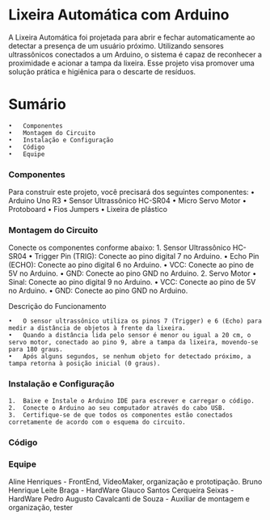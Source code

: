 # Lixeira Automática com Arduino

A Lixeira Automática foi projetada para abrir e fechar automaticamente ao detectar a presença de um usuário próximo. Utilizando sensores ultrassônicos conectados a um Arduino, o sistema é capaz de reconhecer a proximidade e acionar a tampa da lixeira. Esse projeto visa promover uma solução prática e higiênica para o descarte de resíduos.

# Sumário

	•	Componentes 
	•	Montagem do Circuito
	•	Instalação e Configuração
	•	Código
	•	Equipe

### Componentes

Para construir este projeto, você precisará dos seguintes componentes:
    •   Arduino Uno R3
    •   Sensor Ultrassônico HC-SR04
    •   Micro Servo Motor
    •   Protoboard
    •   Fios Jumpers
    •   Lixeira de plástico

### Montagem do Circuito

Conecte os componentes conforme abaixo:
	1.	Sensor Ultrassônico HC-SR04
	•	Trigger Pin (TRIG): Conecte ao pino digital 7 no Arduino.
	•	Echo Pin (ECHO): Conecte ao pino digital 6 no Arduino.
	•	VCC: Conecte ao pino de 5V no Arduino.
	•	GND: Conecte ao pino GND no Arduino.
	2.	Servo Motor
	•	Sinal: Conecte ao pino digital 9 no Arduino.
	•	VCC: Conecte ao pino de 5V no Arduino.
	•	GND: Conecte ao pino GND no Arduino.

Descrição do Funcionamento

	•	O sensor ultrassônico utiliza os pinos 7 (Trigger) e 6 (Echo) para medir a distância de objetos à frente da lixeira.
	•	Quando a distância lida pelo sensor é menor ou igual a 20 cm, o servo motor, conectado ao pino 9, abre a tampa da lixeira, movendo-se para 180 graus.
	•	Após alguns segundos, se nenhum objeto for detectado próximo, a tampa retorna à posição inicial (0 graus).


### Instalação e Configuração

	1.	Baixe e Instale o Arduino IDE para escrever e carregar o código.
	2.	Conecte o Arduino ao seu computador através do cabo USB.
	3.	Certifique-se de que todos os componentes estão conectados corretamente de acordo com o esquema do circuito.

### Código

### Equipe
Aline Henriques - FrontEnd, VídeoMaker, organização e prototipação.
Bruno Henrique Leite Braga - HardWare 
Glauco Santos Cerqueira Seixas - HardWare 
Pedro Augusto Cavalcanti de Souza - Auxiliar de montagem e organização, tester